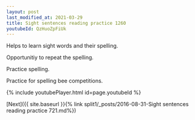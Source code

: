```yaml
---
layout: post
last_modified_at: 2021-03-29
title: Sight sentences reading practice 1260
youtubeId: QzHuoZpFiUk
---
```

 
 
Helps to learn sight words and their spelling.

Opportunitiy to repeat the spelling. 

Practice spelling. 
 
Practice for spelling bee competitions. 
 
{% include youtubePlayer.html id=page.youtubeId %}
 
 

[Next]({{ site.baseurl }}{% link  split1/_posts/2016-08-31-Sight sentences reading practice 721.md%})
 
